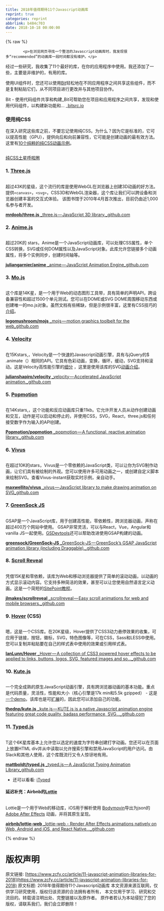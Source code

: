 ```yaml
---
title: 2018年值得期待11个Javascript动画库
reprint: true
categories: reprint
abbrlink: b484c703
date: 2018-10-18 00:00:00
---
```


{% raw %}

            <p>在浏览网页寻找一个整洁的Javascript动画库时，我发现很多“recommended”的动画库一段时间都没有维护。</p>
<p>经过一些研究，我收集了11个最好的库，在你的应用程序中使用。我还添加了一些，主要是非维护的，有用的库。</p>
<p>使用UI组件时，您还可以使用<a href="https://bitsrc.io">Bit</a>轻松地在不同应用程序之间共享这些组件，而不是复制粘贴它们，从不同项目进行更改并与其他项目协作。</p>
<p>Bit - 使用代码组件共享和构建_Bit可帮助您在项目和应用程序之间共享，发现和使用代码组件，以构建新功能和... _<a href="https://bitsrc.io">bitsrc.io</a></p>
<h3>使用纯CSS</h3>
<p>在深入研究这些库之前，不要忘记使用纯CSS。为什么？因为它是标准的，它可以提高性能（GPU），提供向后和向前兼容性，它可能是创建动画的最有效方法。这里有<a href="https://webdesign.tutsplus.com/articles/pure-css-animation-inspiration-on-codepen--cms-30875">10个纯粹的纯CSS动画示例</a>。</p>
<p><img src="https://p0.ssl.qhimg.com/t01fcff26cf27047dcd.png" alt=""></p>
<p><a href="https://codepen.io/jcoulterdesign/pen/BrdPaw">纯CSS土星呼啦圈</a></p>
<h3>1. <a href="https://github.com/mrdoob/three.js/">Three.js</a></h3>
<p><img src="https://p0.ssl.qhimg.com/t01c3240baeacc0d207.gif" alt=""></p>
<p>超过43K的星级，这个流行的库是使用WebGL在浏览器上创建3D动画的好方法。提供<code>&lt;canvas&gt;</code>，<code>&lt;svg&gt;</code>，CSS3D和WebGL渲染器，这个库让我们可以跨设备和浏览器创建丰富的交互式体验。
该图书馆于2010年4月首次推出，目前仍由近1,000名参与者开发。</p>
<p><a href="https://github.com/mrdoob/three.js/" title="https://github.com/mrdoob/three.js/"><strong>mrdoob/three.js</strong> _three.js — JavaScript 3D library._github.com</a><a href="https://github.com/mrdoob/three.js/"></a></p>
<h3>2. <a href="https://github.com/juliangarnier/anime">Anime.js</a></h3>
<p><img src="https://p0.ssl.qhimg.com/t01c89f06abdb130c42.gif" alt=""></p>
<p>超过20K的 stars，Anime是一个JavaScript动画库，可以处理CSS属性，单个CSS转换，SVG或任何DOM属性以及JavaScript对象。此库允许您链接多个动画属性，将多个实例同步，创建时间轴等。</p>
<p><a href="https://github.com/juliangarnier/anime" title="https://github.com/juliangarnier/anime"><strong>juliangarnier/anime</strong> _anime — JavaScript Animation Engine_github.com</a><a href="https://github.com/juliangarnier/anime"></a></p>
<h3>3. <a href="https://github.com/legomushroom/mojs">Mo.js</a></h3>
<p><img src="https://p0.ssl.qhimg.com/t01872ef50dba3440b7.gif" alt=""></p>
<p>这个库是14K星，是一个用于Web的动态图形工具带，具有简单的声明API，跨设备兼容性和超过1500个单元测试。您可以在DOME或SVG DOME周围移动东西或创建唯一的mo.js对象。虽然文档有些稀缺，但是示例很丰富，这里有CSS技巧的<a href="https://css-tricks.com/introduction-mo-js/">介绍</a>。</p>
<p><a href="https://github.com/legomushroom/mojs" title="https://github.com/legomushroom/mojs"><strong>legomushroom/mojs</strong> _mojs — motion graphics toolbelt for the web_github.com</a><a href="https://github.com/legomushroom/mojs"></a></p>
<h3>4. <a href="https://github.com/julianshapiro/velocity">Velocity</a></h3>
<p><img src="https://p0.ssl.qhimg.com/t01dc5187dac3b093dd.png" alt=""></p>
<p>在15Kstars,，Velocity是一个快速的Javascript动画引擎，具有与jQuery的$ .animate（）相同的API。它具有色彩动画，变换，循环，缓动，SVG支持和滚动。这是Velocity高性能引擎的<a href="https://www.sitepoint.com/incredibly-fast-ui-animation-using-velocity-js/">细分</a> ，这里是使用该库的SVG<a href="https://davidwalsh.name/svg-animation">动画介绍</a>。</p>
<p><a href="https://github.com/julianshapiro/velocity" title="https://github.com/julianshapiro/velocity"><strong>julianshapiro/velocity</strong> _velocity — Accelerated JavaScript animation._github.com</a><a href="https://github.com/julianshapiro/velocity"></a></p>
<h3>5. <a href="https://github.com/popmotion/popmotion">Popmotion</a></h3>
<p><img src="https://p0.ssl.qhimg.com/t0127e5c804015eba5a.gif" alt=""></p>
<p>在14Kstars,，这个功能和反应动画库只重11kb。它允许开发人员从动作创建动画和交互，动作是可以启动和停止的，并使用CSS，SVG，React，three.js和任何接受数字作为输入的API创建。</p>
<p><a href="https://github.com/Popmotion/popmotion" title="https://github.com/Popmotion/popmotion"><strong>Popmotion/popmotion</strong> _popmotion — A functional, reactive animation library._github.com</a><a href="https://github.com/Popmotion/popmotion"></a></p>
<h3>6. <a href="https://github.com/maxwellito/vivus">Vivus</a></h3>
<p><img src="https://p0.ssl.qhimg.com/t014ade662a52c38f29.gif" alt=""></p>
<p>在超过10K的stars，Vivus是一个零依赖的JavaScript类，可以让你为SVG制作动画，让它们具有被绘制的外观。您可以使用许多可用动画之一，或创建自定义脚本来绘制SVG。查看Vivus-instant获取实时示例，亲自动手。</p>
<p><a href="https://github.com/maxwellito/vivus" title="https://github.com/maxwellito/vivus"><strong>maxwellito/vivus</strong> _vivus — JavaScript library to make drawing animation on SVG_github.com</a><a href="https://github.com/maxwellito/vivus"></a></p>
<h3>7. <a href="https://github.com/greensock/GreenSock-JS">GreenSock JS</a></h3>
<p><img src="https://p0.ssl.qhimg.com/t018050270888068615.gif" alt=""></p>
<p>GSAP是一个JavaScript库，用于创建高性能，零依赖性，跨浏览器动画，声称在超过400万个网站中使用。 GSAP非常灵活，可以与React，Vue，Angular和vanilla JS一起使用。<a href="https://greensock.com/gsdevtools">GSDevtools</a>还可以帮助改进使用GSAP构建的动画。</p>
<p><a href="https://github.com/greensock/GreenSock-JS" title="https://github.com/greensock/GreenSock-JS"><strong>greensock/GreenSock-JS</strong> _GreenSock-JS — GreenSock’s GSAP JavaScript animation library (including Draggable)._github.com</a><a href="https://github.com/greensock/GreenSock-JS"></a></p>
<h3>8. <a href="https://github.com/jlmakes/scrollreveal">Scroll Reveal</a></h3>
<p><img src="https://p0.ssl.qhimg.com/t01f77c123b2b6a8509.gif" alt=""></p>
<p>凭借15K星和零依赖，该库为Web和移动浏览器提供了简单的滚动动画，以动画的方式显示滚动内容。它支持多种简洁的效果，甚至可以让您使用自然语言定义动画。这是一个简短的<a href="https://www.sitepoint.com/revealing-elements-scrollreveal-js/">SitePoint教程</a>。</p>
<p><a href="https://github.com/jlmakes/scrollreveal" title="https://github.com/jlmakes/scrollreveal"><strong>jlmakes/scrollreveal</strong> _scrollreveal — Easy scroll animations for web and mobile browsers._github.com</a><a href="https://github.com/jlmakes/scrollreveal"></a></p>
<h3>9. <a href="https://github.com/IanLunn/Hover">Hover</a> (CSS)</h3>
<p><img src="https://p0.ssl.qhimg.com/t01bd92c3ac17a05975.gif" alt=""></p>
<p>嗯，这是一个CSS库。在20K星级，Hover提供了CSS3动力悬停效果的收集，可应用于链接，按钮，徽标，SVG，特色图像等，可在CSS，Sass和LESS中使用。您可以复制并粘贴要在自己的样式表中使用的效果或引用样式表。</p>
<p><a href="https://github.com/IanLunn/Hover" title="https://github.com/IanLunn/Hover"><strong>IanLunn/Hover</strong> _Hover — A collection of CSS3 powered hover effects to be applied to links, buttons, logos, SVG, featured images and so…_github.com</a><a href="https://github.com/IanLunn/Hover"></a></p>
<h3>10. <a href="https://github.com/thednp/kute.js/">Kute.js</a></h3>
<p><img src="https://p0.ssl.qhimg.com/t01c482b3ddeba592db.gif" alt=""></p>
<p>一个完全成熟的原生JavaScript动画引擎，具有跨浏览器动画的基本功能。重点是代码质量，灵活性，性能和大小（核心引擎是17k min和5.5k gzipped） - 这是<a href="http://thednp.github.io/kute.js/performance.html">一个demo</a>。该库也是可<a href="http://thednp.github.io/kute.js/features.html#performance">扩展</a>的，因此您可以添加自己的功能。</p>
<p><a href="https://github.com/thednp/kute.js/" title="https://github.com/thednp/kute.js/"><strong>thednp/kute.js</strong> _kute.js — KUTE.js is a native Javascript animation engine featuring great code quality, badass performance, SVG…_github.com</a><a href="https://github.com/thednp/kute.js/"></a></p>
<h3>11. <a href="https://github.com/mattboldt/typed.js">Typed.js</a></h3>
<p><img src="https://p0.ssl.qhimg.com/t01e1d043f9e7e89918.gif" alt=""></p>
<p>T这个6K星库基本上允许您以选定的速度为字符串创建打字动画。您还可以在页面上放置HTML div并从中读取以允许搜索引擎和禁用JavaScript的用户访问。由Slack和其他人使用，这个库既流行又令人惊讶地有用。</p>
<p><a href="https://github.com/mattboldt/typed.js" title="https://github.com/mattboldt/typed.js"><strong>mattboldt/typed.js</strong> _typed.js — A JavaScript Typing Animation Library_github.com</a><a href="https://github.com/mattboldt/typed.js"></a></p>
<ul>
<li>还可以看看: <a href="https://github.com/luisvinicius167/ityped">iTyped</a></li>
</ul>
<h4>延迟补充：Airbnb的<a href="https://github.com/airbnb/lottie-web">Lottie</a></h4>
<p><img src="https://p0.ssl.qhimg.com/t017cbee483386b06b9.gif" alt=""></p>
<p>Lottie是一个用于Web的移动库，iOS用于解析使用 <a href="https://github.com/airbnb/lottie-web">Bodymovin</a>导出为json的 <a href="http://www.adobe.com/products/aftereffects.html">Adobe After Effects</a> 动画，并将其原生呈现。</p>
<p><a href="https://github.com/airbnb/lottie-web" title="https://github.com/airbnb/lottie-web"><strong>airbnb/lottie-web</strong> _lottie-web - Render After Effects animations natively on Web, Android and iOS, and React Native…_github.com</a><a href="https://github.com/airbnb/lottie-web"></a></p>

          
{% endraw %}

# 版权声明
原文链接: [https://www.zcfy.cc/article/11-javascript-animation-libraries-for-2018](https://www.zcfy.cc/article/11-javascript-animation-libraries-for-2018)
原文标题: 2018年值得期待11个Javascript动画库
本文资源来源互联网，仅供学习研究使用，版权归该资源的合法拥有者所有，
本文仅用于学习、研究和交流目的。转载请注明出处、完整链接以及原作者。
原作者若认为本站侵犯了您的版权，请联系我们，我们会立即删除！